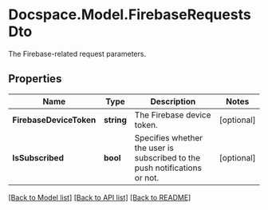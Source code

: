 # Docspace.Model.FirebaseRequestsDto
The Firebase-related request parameters.

## Properties

Name | Type | Description | Notes
------------ | ------------- | ------------- | -------------
**FirebaseDeviceToken** | **string** | The Firebase device token. | [optional] 
**IsSubscribed** | **bool** | Specifies whether the user is subscribed to the push notifications or not. | [optional] 

[[Back to Model list]](../README.md#documentation-for-models) [[Back to API list]](../README.md#documentation-for-api-endpoints) [[Back to README]](../README.md)


